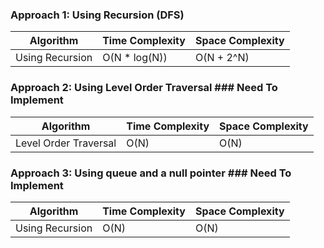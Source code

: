 ### Approach 1: Using Recursion (DFS)

| Algorithm              | Time Complexity          | Space Complexity  |
|----------------------- | ------------------------ | ----------------- |
| Using Recursion        | O(N * log(N))            | O(N + 2^N)              |

### Approach 2: Using Level Order Traversal ### Need To Implement

| Algorithm              | Time Complexity          | Space Complexity  |
|----------------------- | ------------------------ | ----------------- |
| Level Order Traversal  | O(N)                     | O(N)              |

### Approach 3: Using queue and a null pointer ### Need To Implement

| Algorithm              | Time Complexity          | Space Complexity  |
|----------------------- | ------------------------ | ----------------- |
| Using Recursion        | O(N)                     | O(N)              |


